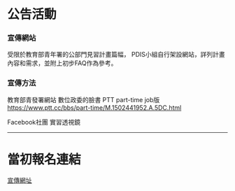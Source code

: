 # 公告活動

### 宣傳網站
受限於教育部青年署的公部門見習計畫篇幅，
PDIS小組自行架設網站，詳列計畫內容和需求，並附上初步FAQ作為參考。

### 宣傳方法
教育部青發署網站
數位政委的臉書
PTT part-time job版
https://www.ptt.cc/bbs/part-time/M.1502441952.A.5DC.html

Facebook社團 實習透視鏡

-----
# 當初報名連結
[宣傳網址](https://ray.pdis.nat.gov.tw)
